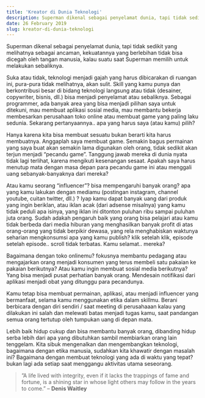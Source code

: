 ```yaml
---
title: 'Kreator di Dunia Teknologi'
description: Superman dikenal sebagai penyelamat dunia, tapi tidak sedikit yang melihatnya sebagai ancaman, kekuatannya yang berlebihan tidak bisa dicegah oleh tangan manusia.
date: 26 February 2019
slug: kreator-di-dunia-teknologi
---
```


Superman dikenal sebagai penyelamat dunia, tapi tidak sedikit yang melihatnya sebagai ancaman, kekuatannya yang berlebihan tidak bisa dicegah oleh tangan manusia, kalau suatu saat Superman memilih untuk melakukan sebaliknya.

Suka atau tidak, teknologi menjadi gajah yang harus dibicarakan di ruangan ini, pura-pura tidak melihatnya, akan sulit. Skill yang kamu punya dan berkontribusi besar di bidang teknologi langsung atau tidak (desainer, copywriter, bisnis, dll.) bisa menjadi penyelamat atau sebaliknya. Sebagai programmer, ada banyak area yang bisa menjadi pilihan saya untuk ditekuni, mau membuat aplikasi sosial media, mau membantu bekerja membesarkan perusahaan toko online atau membuat game yang paling laku sedunia. Sekarang pertanyaannya.. apa yang harus saya (atau kamu) pilih?

Hanya karena kita bisa membuat sesuatu bukan berarti kita harus membuatnya. Anggaplah saya membuat game. Semakin bagus permainan yang saya buat akan semakin lama digunakan oleh orang, tidak sedikit akan terjun menjadi “pecandu game”. Tanggung jawab mereka di dunia nyata tidak lagi terlihat, karena mengikuti kesenangan sesaat. Apakah saya harus menutup mata dengan masa depan para pecandu game ini atau menggali uang sebanyak-banyaknya dari mereka?

Atau kamu seorang “influencer”? bisa mempengaruhi banyak orang? apa yang kamu lakukan dengan mediamu (postingan instagram, channel youtube, cuitan twitter, dll.) ? Iyap kamu dapat banyak uang dari produk yang ingin beriklan, atau iklan acak (dari adsense misalnya) yang kamu tidak peduli apa isinya, yang iklan ini ditonton puluhan ribu sampai puluhan juta orang. Sudah adakah pengaruh baik yang orang bisa pelajari atau kamu tidak berbeda dari media hiburan yang menghasilkan banyak profit di atas orang-orang yang tidak berpikir dewasa, yang rela menghabiskan waktunya seharian mengkonsumsi apa yang kamu publish? klik setelah klik, episode setelah episode.. scroll tidak terbatas. Kamu selamat.. mereka?

Bagaimana dengan toko onlinemu? fokusnya membantu pedagang atau mengajarkan orang menjadi konsumen yang terus membeli satu pakaian ke pakaian berikutnya? Atau kamu ingin membuat sosial media berikutnya? Yang bisa menjadi pusat perhatian banyak orang. Mendesain notifikasi dari aplikasi menjadi obat yang ditunggu para pecandunya.

Kamu tetap bisa membuat permainan, aplikasi, atau menjadi influencer yang bermanfaat, selama kamu menggunakan etika dalam skillmu. Berani berbicara dengan diri sendiri / saat meeting di perusahaaan kalau yang dilakukan ini salah dan melewati batas menjadi tugas kamu, saat pandangan semua orang tertutup oleh tumpukan uang di depan mata.

Lebih baik hidup cukup dan bisa membantu banyak orang, dibanding hidup serba lebih dari apa yang dibutuhkan sambil membiarkan orang lain tenggelam. Kita sibuk mengenalkan dan mengembangkan teknologi, bagaimana dengan etika manusia, sudahkan kita khawatir dengan masalah ini? Bagaimana dengan membuat teknologi yang ada di waktu yang tepat? bukan lagi ada setiap saat menggangu aktivitas utama seseorang.
<br />

> ”A life lived with integrity, even if it lacks the trappings of fame and fortune, is a shining star in whose light others may follow in the years to come.” – **Denis Waitley**
